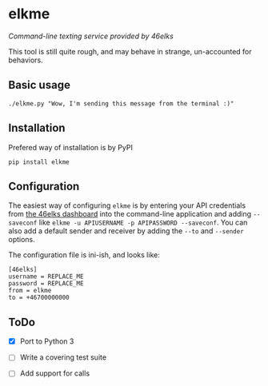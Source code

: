 elkme
======

*Command-line texting service provided by 46elks*

This tool is still quite rough, and may behave in strange, un-accounted for
behaviors.

## Basic usage

`./elkme.py "Wow, I'm sending this message from the terminal :)"`

## Installation

Prefered way of installation is by PyPI

`pip install elkme`

## Configuration

The easiest way of configuring `elkme` is by entering your API credentials from
[the 46elks dashboard](https://www.46elks.com/) into the command-line
application and adding `--saveconf` like 
`elkme -u APIUSERNAME -p APIPASSWORD --saveconf`. You can also add a default
sender and receiver by adding the `--to` and `--sender` options.

The configuration file is ini-ish, and looks like:

````
[46elks]
username = REPLACE_ME
password = REPLACE_ME
from = elkme
to = +46700000000
````

## ToDo

- [x] Port to Python 3
- [ ] Write a covering test suite
- [ ] Add support for calls

